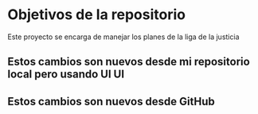 # Objetivos de la repositorio

Este proyecto se encarga de manejar los planes de la liga de la justicia


##  Estos cambios son nuevos desde mi repositorio local pero usando UI UI
##  Estos cambios son nuevos desde GitHub 
